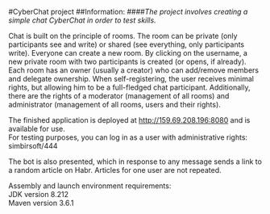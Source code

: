 #CyberChat project
##Information:
####*The project involves creating a simple chat CyberChat in order to test skills.*

Chat is built on the principle of rooms. The room can be private (only participants see and write) or shared (see everything, only participants write). Everyone can create a new room. By clicking on the username, a new private room with two participants is created (or opens, if already). Each room has an owner (usually a creator) who can add/remove members and delegate ownership. When self-registering, the user receives minimal rights, but allowing him to be a full-fledged chat participant. Additionally, there are the rights of a moderator (management of all rooms) and administrator (management of all rooms, users and their rights).

The finished application is deployed at http://159.69.208.196:8080 and is available for use.  
For testing purposes, you can log in as a user with administrative rights: simbirsoft/444  

The bot is also presented, which in response to any message sends a link to a random article on Habr. Articles for one user are not repeated.

Assembly and launch environment requirements:  
JDK version 8.212  
Maven version 3.6.1

